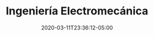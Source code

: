 ---
title: "Ingeniería Electromecánica"
date: 2020-03-11T23:36:12-05:00
draft: false #Si es como un borrador
isSection: true #Si se quiere usar la plantilla de seccion "true"
NoShowPost: false #Si no se quiere mostrar en un list de post "false"
cover_img: "ingenieria.png" #Imagen de fondo en el header, la imagen debe estar en la carpeta img de static
img: 
- cover.jpg   #Imagen cover, la imagen tiene que estar en la misma carpeta del md
- descripcion #Descripcion Imagen Cover
- true #si la imagen es un link escribir cualquier cosa, en este caso "true" si no es link quitar esta linea
areas_del_saber: [["Física", "fisi"], ["Matematicas", "mat"]]
subarea_de: [["ingeniería aeroespacial", "as"], ["ingeniería automotriz"], ["ingeniería industrial"]]
description: true #Si el contenido del markdown se muestra en el header
---